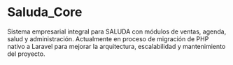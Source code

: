 # Saluda_Core
Sistema empresarial integral para SALUDA con módulos de ventas, agenda, salud y administración. Actualmente en proceso de migración de PHP nativo a Laravel para mejorar la arquitectura, escalabilidad y mantenimiento del proyecto.
